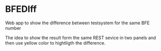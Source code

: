 # BFEDIff
Web app to show the difference between testsystem for the same BFE number

The idea to show the result form the same REST sevice in two panels and then use yellow color to hightligth the difference.
